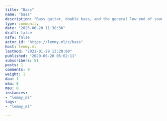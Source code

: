 ```yaml
---
title: "Bass" 
name: "bass"
description: "Bass guitar, double bass, and the general low end of sound"
type: community
date: "2023-06-20 11:38:30"
draft: false
nsfw: false
actor_id: "https://lemmy.ml/c/bass"
host: lemmy.ml
lastmod: "2021-01-29 13:29:08"
published: "2020-06-28 05:02:11"
subscribers: 51
posts: 1
comments: 9
weight: 1
dau: 1
wau: 8
mau: 8
instances:
- "lemmy_ml"
tags: 
- "lemmy_ml"

---
```

